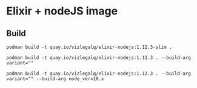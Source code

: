 # Elixir + nodeJS image

## Build

    podman build -t quay.io/vizlegalq/elixir-nodejs:1.12.3-slim .

    podman build -t quay.io/vizlegalq/elixir-nodejs:1.12.3 . --build-arg variant=""

    podman build -t quay.io/vizlegalq/elixir-nodejs:1.12.3 . --build-arg variant="" --build-arg node_ver=18.x
